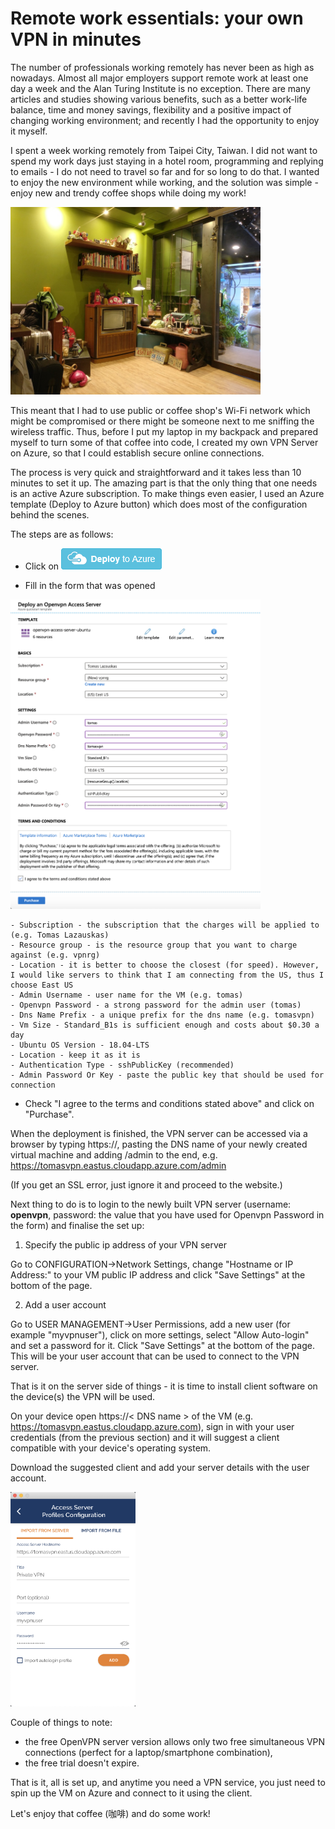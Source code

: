 # Remote work essentials: your own VPN in minutes

The number of professionals working remotely has never been as high as nowadays. Almost all major employers support remote work at least one day a week and the Alan Turing Institute is no exception. There are many articles and studies showing various benefits, such as a better work-life balance, time and money savings, flexibility and a positive impact of changing working environment; and recently I had the opportunity to enjoy it myself.

I spent a week working remotely from Taipei City, Taiwan. I did not want to spend my work days just staying in a hotel room, programming and replying to emails - I do not need to travel so far and for so long to do that. I wanted to enjoy the new environment while working, and the solution was simple - enjoy new and trendy coffee shops while doing my work!

<img src="img/taiwan-coffee-shop.jpg" alt="drawing" width="400"/>

This meant that I had to use public or coffee shop's Wi-Fi network which might be compromised or there might be someone next to me sniffing the wireless traffic. Thus, before I put my laptop in my backpack and prepared myself to turn some of that coffee into code, I created my own VPN Server on Azure, so that I could establish secure online connections.

The process is very quick and straightforward and it takes less than 10 minutes to set it up. The amazing part is that the only thing that one needs is an active Azure subscription. To make things even easier, I used an Azure template (Deploy to Azure button) which does most of the configuration behind the scenes.

The steps are as follows:

- Click on <a href="https://portal.azure.com/#create/Microsoft.Template/uri/https%3A%2F%2Fraw.githubusercontent.com%2FAzure%2Fazure-quickstart-templates%2Fmaster%2Fopenvpn-access-server-ubuntu%2Fazuredeploy.json" target="_blank"><img src="https://raw.githubusercontent.com/Azure/azure-quickstart-templates/master/1-CONTRIBUTION-GUIDE/images/deploytoazure.png"/></a>

- Fill in the form that was opened

<img src="img/azure-template.png" alt="drawing" width="400"/>

    - Subscription - the subscription that the charges will be applied to (e.g. Tomas Lazauskas)
    - Resource group - is the resource group that you want to charge against (e.g. vpnrg)
    - Location - it is better to choose the closest (for speed). However, I would like servers to think that I am connecting from the US, thus I choose East US
    - Admin Username - user name for the VM (e.g. tomas)
    - Openvpn Password - a strong password for the admin user (tomas)
    - Dns Name Prefix - a unique prefix for the dns name (e.g. tomasvpn)
    - Vm Size - Standard_B1s is sufficient enough and costs about $0.30 a day
    - Ubuntu OS Version - 18.04-LTS
    - Location - keep it as it is
    - Authentication Type - sshPublicKey (recommended)
    - Admin Password Or Key - paste the public key that should be used for connection
- Check "I agree to the terms and conditions stated above" and click on "Purchase".

When the deployment is finished, the VPN server can be accessed via a browser by typing https://, pasting the DNS name of your newly created virtual machine and adding /admin to the end, e.g. https://tomasvpn.eastus.cloudapp.azure.com/admin

(If you get an SSL error, just ignore it and proceed to the website.)

Next thing to do is to login to the newly built VPN server (username: **openvpn**, password: the value that you have used for Openvpn Password in the form) and finalise the set up:

1. Specify the public ip address of your VPN server

  Go to CONFIGURATION->Network Settings, change "Hostname or IP Address:" to your VM public IP address and click "Save Settings" at the bottom of the page.

2. Add a user account

  Go to USER MANAGEMENT->User Permissions, add a new user (for example "myvpnuser"), click on more settings, select "Allow Auto-login" and set a password for it. Click "Save Settings" at the bottom of the page. This will be your user account that can be used to connect to the VPN server.

That is it on the server side of things - it is time to install client software on the device(s) the VPN will be used.

On your device open https://< DNS name > of the VM (e.g. https://tomasvpn.eastus.cloudapp.azure.com), sign in with your user credentials (from the previous section) and it will suggest a client compatible with your device's operating system.

Download the suggested client and add your server details with the user account.

<img src="img/openvpn-client.png" alt="drawing" width="200"/>

Couple of things to note:
  - the free OpenVPN server version allows only two free simultaneous VPN connections (perfect for a laptop/smartphone combination),
  - the free trial doesn't expire.


That is it, all is set up, and anytime you need a VPN service, you just need to spin up the VM on Azure and connect to it using the client.


Let's enjoy that coffee (咖啡) and do some work!
